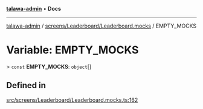 [**talawa-admin**](../../../../README.md) • **Docs**

***

[talawa-admin](../../../../modules.md) / [screens/Leaderboard/Leaderboard.mocks](../README.md) / EMPTY\_MOCKS

# Variable: EMPTY\_MOCKS

\> `const` **EMPTY\_MOCKS**: `object`[]

## Defined in

[src/screens/Leaderboard/Leaderboard.mocks.ts:162](https://github.com/PalisadoesFoundation/talawa-admin/blob/d16b95ee179900e8e32a2296f14e948e6caea05b/src/screens/Leaderboard/Leaderboard.mocks.ts#L162)
